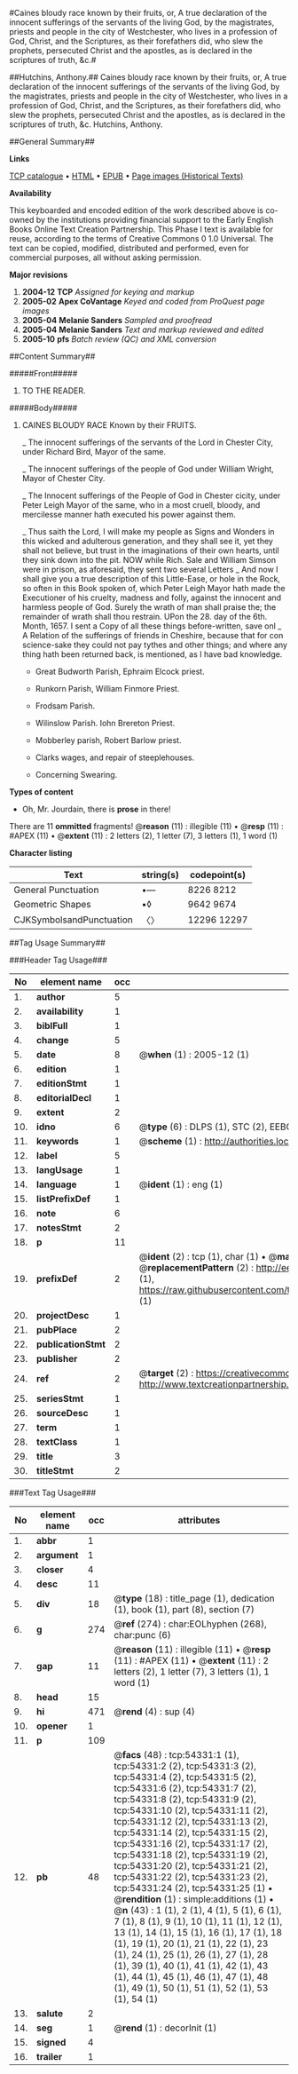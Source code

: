 #Caines bloudy race known by their fruits, or, A true declaration of the innocent sufferings of the servants of the living God, by the magistrates, priests and people in the city of Westchester, who lives in a profession of God, Christ, and the Scriptures, as their forefathers did, who slew the prophets, persecuted Christ and the apostles, as is declared in the scriptures of truth, &c.#

##Hutchins, Anthony.##
Caines bloudy race known by their fruits, or, A true declaration of the innocent sufferings of the servants of the living God, by the magistrates, priests and people in the city of Westchester, who lives in a profession of God, Christ, and the Scriptures, as their forefathers did, who slew the prophets, persecuted Christ and the apostles, as is declared in the scriptures of truth, &c.
Hutchins, Anthony.

##General Summary##

**Links**

[TCP catalogue](http://www.ota.ox.ac.uk/tcp/)  • 
[HTML](http://tei.it.ox.ac.uk/tcp/Texts-HTML/free/A31/A31781.html)  • 
[EPUB](http://tei.it.ox.ac.uk/tcp/Texts-EPUB/free/A31/A31781.epub) • 
[Page images (Historical Texts)](https://data.historicaltexts.jisc.ac.uk/view?pubId=eebo-12116507e&pageId=eebo-12116507e-54331-1)

**Availability**

This keyboarded and encoded edition of the
	       work described above is co-owned by the institutions
	       providing financial support to the Early English Books
	       Online Text Creation Partnership. This Phase I text is
	       available for reuse, according to the terms of Creative
	       Commons 0 1.0 Universal. The text can be copied,
	       modified, distributed and performed, even for
	       commercial purposes, all without asking permission.

**Major revisions**

1. __2004-12__ __TCP__ *Assigned for keying and markup*
1. __2005-02__ __Apex CoVantage__ *Keyed and coded from ProQuest page images*
1. __2005-04__ __Melanie Sanders__ *Sampled and proofread*
1. __2005-04__ __Melanie Sanders__ *Text and markup reviewed and edited*
1. __2005-10__ __pfs__ *Batch review (QC) and XML conversion*

##Content Summary##

#####Front#####

1. TO THE READER.

#####Body#####

1. CAINES BLOUDY RACE Known by their FRUITS.

    _ The innocent sufferings of the servants of the Lord in Chester City, under Richard Bird, Mayor of the same.

    _ The innocent sufferings of the people of God under William Wright, Mayor of Chester City.

    _ The Innocent sufferings of the People of God in Chester cicity, under Peter Leigh Mayor of the same, who in a most cruell, bloody, and mercilesse manner hath executed his power against them.

    _ Thus saith the Lord, I will make my people as Signs and Wonders in this wicked and adulterous generation, and they shall see it, yet they shall not believe, but trust in the imaginations of their own hearts, until they sink down into the pit.
NOW while Rich. Sale and William Simson were in prison, as aforesaid, they sent two several Letters 
    _ And now I shall give you a true description of this Little-Ease, or hole in the Rock, so often in this Book spoken of, which Peter Leigh Mayor hath made the Executioner of his cruelty, madness and folly, against the innocent and harmless people of God. Surely the wrath of man shall praise the; the remainder of wrath shall thou restrain.
UPon the 28. day of the 6th. Month, 1657. I sent a Copy of all these things before-written, save onl
    _ A Relation of the sufferings of friends in Cheshire, because that for con science-sake they could not pay tythes and other things; and where any thing hath been returned back, is mentioned, as I have bad knowledge.

      * Great Budworth Parish, Ephraim Elcock priest.

      * Runkorn Parish, William Finmore Priest.

      * Frodsam Parish.

      * Wilinslow Parish. Iohn Brereton Priest.

      * Mobberley parish, Robert Barlow priest.

      * Clarks wages, and repair of steeplehouses.

      * Concerning Swearing.

**Types of content**

  * Oh, Mr. Jourdain, there is **prose** in there!

There are 11 **ommitted** fragments! 
 @__reason__ (11) : illegible (11)  •  @__resp__ (11) : #APEX (11)  •  @__extent__ (11) : 2 letters (2), 1 letter (7), 3 letters (1), 1 word (1)

**Character listing**


|Text|string(s)|codepoint(s)|
|---|---|---|
|General Punctuation|•—|8226 8212|
|Geometric Shapes|▪◊|9642 9674|
|CJKSymbolsandPunctuation|〈〉|12296 12297|

##Tag Usage Summary##

###Header Tag Usage###

|No|element name|occ|attributes|
|---|---|---|---|
|1.|__author__|5||
|2.|__availability__|1||
|3.|__biblFull__|1||
|4.|__change__|5||
|5.|__date__|8| @__when__ (1) : 2005-12 (1)|
|6.|__edition__|1||
|7.|__editionStmt__|1||
|8.|__editorialDecl__|1||
|9.|__extent__|2||
|10.|__idno__|6| @__type__ (6) : DLPS (1), STC (2), EEBO-CITATION (1), OCLC (1), VID (1)|
|11.|__keywords__|1| @__scheme__ (1) : http://authorities.loc.gov/ (1)|
|12.|__label__|5||
|13.|__langUsage__|1||
|14.|__language__|1| @__ident__ (1) : eng (1)|
|15.|__listPrefixDef__|1||
|16.|__note__|6||
|17.|__notesStmt__|2||
|18.|__p__|11||
|19.|__prefixDef__|2| @__ident__ (2) : tcp (1), char (1)  •  @__matchPattern__ (2) : ([0-9\-]+):([0-9IVX]+) (1), (.+) (1)  •  @__replacementPattern__ (2) : http://eebo.chadwyck.com/downloadtiff?vid=$1&page=$2 (1), https://raw.githubusercontent.com/textcreationpartnership/Texts/master/tcpchars.xml#$1 (1)|
|20.|__projectDesc__|1||
|21.|__pubPlace__|2||
|22.|__publicationStmt__|2||
|23.|__publisher__|2||
|24.|__ref__|2| @__target__ (2) : https://creativecommons.org/publicdomain/zero/1.0/ (1), http://www.textcreationpartnership.org/docs/. (1)|
|25.|__seriesStmt__|1||
|26.|__sourceDesc__|1||
|27.|__term__|1||
|28.|__textClass__|1||
|29.|__title__|3||
|30.|__titleStmt__|2||


###Text Tag Usage###

|No|element name|occ|attributes|
|---|---|---|---|
|1.|__abbr__|1||
|2.|__argument__|1||
|3.|__closer__|4||
|4.|__desc__|11||
|5.|__div__|18| @__type__ (18) : title_page (1), dedication (1), book (1), part (8), section (7)|
|6.|__g__|274| @__ref__ (274) : char:EOLhyphen (268), char:punc (6)|
|7.|__gap__|11| @__reason__ (11) : illegible (11)  •  @__resp__ (11) : #APEX (11)  •  @__extent__ (11) : 2 letters (2), 1 letter (7), 3 letters (1), 1 word (1)|
|8.|__head__|15||
|9.|__hi__|471| @__rend__ (4) : sup (4)|
|10.|__opener__|1||
|11.|__p__|109||
|12.|__pb__|48| @__facs__ (48) : tcp:54331:1 (1), tcp:54331:2 (2), tcp:54331:3 (2), tcp:54331:4 (2), tcp:54331:5 (2), tcp:54331:6 (2), tcp:54331:7 (2), tcp:54331:8 (2), tcp:54331:9 (2), tcp:54331:10 (2), tcp:54331:11 (2), tcp:54331:12 (2), tcp:54331:13 (2), tcp:54331:14 (2), tcp:54331:15 (2), tcp:54331:16 (2), tcp:54331:17 (2), tcp:54331:18 (2), tcp:54331:19 (2), tcp:54331:20 (2), tcp:54331:21 (2), tcp:54331:22 (2), tcp:54331:23 (2), tcp:54331:24 (2), tcp:54331:25 (1)  •  @__rendition__ (1) : simple:additions (1)  •  @__n__ (43) : 1 (1), 2 (1), 4 (1), 5 (1), 6 (1), 7 (1), 8 (1), 9 (1), 10 (1), 11 (1), 12 (1), 13 (1), 14 (1), 15 (1), 16 (1), 17 (1), 18 (1), 19 (1), 20 (1), 21 (1), 22 (1), 23 (1), 24 (1), 25 (1), 26 (1), 27 (1), 28 (1), 39 (1), 40 (1), 41 (1), 42 (1), 43 (1), 44 (1), 45 (1), 46 (1), 47 (1), 48 (1), 49 (1), 50 (1), 51 (1), 52 (1), 53 (1), 54 (1)|
|13.|__salute__|2||
|14.|__seg__|1| @__rend__ (1) : decorInit (1)|
|15.|__signed__|4||
|16.|__trailer__|1||
